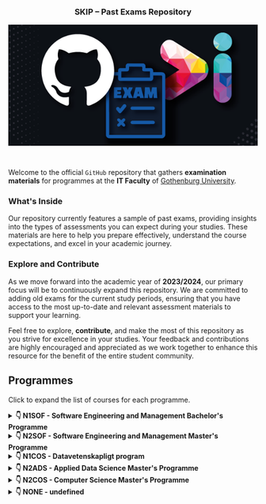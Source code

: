 <h3 align="center">SKIP – Past Exams Repository</h3>
<p align="center">
  <img align="center" src="docs/assets/skip-past-exams-poster.png"/>
</p><br>

Welcome to the official `GitHub` repository that gathers **examination
materials** for programmes at the **IT Faculty** of [Gothenburg
University](https://www.gu.se/).

### What's Inside

Our repository currently features a sample of past exams, providing insights
into the types of assessments you can expect during your studies. These
materials are here to help you prepare effectively, understand the course
expectations, and excel in your academic journey.

### Explore and Contribute

As we move forward into the academic year of **2023/2024**, our primary focus
will be to continuously expand this repository. We are committed to adding old
exams for the current study periods, ensuring that you have access to the most
up-to-date and relevant assessment materials to support your learning.

Feel free to explore, **contribute**, and make the most of this repository as
you strive for excellence in your studies. Your feedback and contributions are
highly encouraged and appreciated as we work together to enhance this resource
for the benefit of the entire student community.

## Programmes

Click to expand the list of courses for each programme.

<details>
<summary><b>&#x1F447; N1SOF - Software Engineering and Management Bachelor's Programme</b></summary>

### Term 1

- [DIT043 - Object-Oriented Programming](./exams/DIT043) 5 exams.
- [DIT023 - Mathematical Foundations for Software Engineering](./exams/DIT023) 9 exams.
- [DIT046 - Requirements and User Experience](./exams/DIT046) 5 exams.

***

### Term 2

- [DIT033 - Data Management](./exams/DIT033) 9 exams.
- [DIT182 - Data Structures and Algorithms](./exams/DIT182) 0 exams.
- [DIT185 - Software Analysis and Design](./exams/DIT185) 3 exams.

***

### Term 3

- [DIT345 - Fundamentals of Software Architecture](./exams/DIT345) 5 exams.
- [DIT342 - Web Development](./exams/DIT342) 10 exams.
- [DIT348 - Software Development Methodologies](./exams/DIT348) 0 exams.

***

### Term 4

- [DIT633 - Development of Embedded and Real-Time Systems](./exams/DIT633) 4 exams.
- [DIT636 - Software Quality and Testing](./exams/DIT636) 5 exams.

***

### Term 5

- [DIT822 - Software engineering for AI systems](./exams/DIT822) 5 exams.

***

### Term 6

- [DIT822 - Software engineering for AI systems](./exams/DIT822) 5 exams.

***

</details>

<details>
<summary><b>&#x1F447; N2SOF - Software Engineering and Management Master's Programme</b></summary>

### 

- [DIT431 - High Performance Parallel Programming](./exams/DIT431) 1 exams.

***

</details>

<details>
<summary><b>&#x1F447; N1COS - Datavetenskapligt program</b></summary>

### 

- [DIT342 - Web Development](./exams/DIT342) 10 exams.
- [DIT348 - Software Development Methodologies](./exams/DIT348) 0 exams.
- [DIT185 - Software Analysis and Design](./exams/DIT185) 3 exams.
- [DIT401 - Operating Systems](./exams/DIT401) 1 exams.
- [DIT093 - Algorithms](./exams/DIT093) 1 exams.

***

</details>

<details>
<summary><b>&#x1F447; N2ADS - Applied Data Science Master's Programme</b></summary>

### 

- [DIT822 - Software engineering for AI systems](./exams/DIT822) 5 exams.
- [DIT046 - Requirements and User Experience](./exams/DIT046) 5 exams.
- [DIT401 - Operating Systems](./exams/DIT401) 1 exams.
- [DIT431 - High Performance Parallel Programming](./exams/DIT431) 1 exams.
- [DIT182 - Data Structures and Algorithms](./exams/DIT182) 0 exams.
- [DIT033 - Data Management](./exams/DIT033) 9 exams.
- [DIT093 - Algorithms](./exams/DIT093) 1 exams.

***

</details>

<details>
<summary><b>&#x1F447; N2COS - Computer Science Master's Programme</b></summary>

### 

- [DIT401 - Operating Systems](./exams/DIT401) 1 exams.
- [DIT431 - High Performance Parallel Programming](./exams/DIT431) 1 exams.
- [DIT093 - Algorithms](./exams/DIT093) 1 exams.

***

</details>

<details>
<summary><b>&#x1F447; NONE - undefined</b></summary>

### 

- [DAT050 - Objektorientered programmering](./exams/DAT050) 2 exams.
- [DAT060 - Logic in Computer Science](./exams/DAT060) 2 exams.
- [DAT105 - Computer Architecture](./exams/DAT105) 2 exams.
- [DAT246 - Empirical Software Engineering](./exams/DAT246) 2 exams.
- [DAT400 - High Performance Parallel Programming](./exams/DAT400) 1 exams.
- [DAT555 - Programmeringsteknik](./exams/DAT555) 2 exams.
- [DIT440 - Introduction to Functional Programming](./exams/DIT440) 2 exams.
- [DIT670 - Computer Networks](./exams/DIT670) 1 exams.
- [DIT792 - Grundläggande Datorteknik](./exams/DIT792) 1 exams.
- [DIT852 - Introduction to Data Science](./exams/DIT852) 2 exams.
- [DIT962 - Datastrukturer](./exams/DIT962) 2 exams.
- [DIT980 - Diskret matematik för Datavetare](./exams/DIT980) 1 exams.
- [DIT984 - Diskret matematik för Datavetare](./exams/DIT984) 1 exams.
- [EDA093 - Operating Systems](./exams/EDA093) 1 exams.
- [EDA387 - Computer Networks](./exams/EDA387) 2 exams.
- [EDA452 - Grundläggunde daterteknik](./exams/EDA452) 1 exams.
- [TDA384 - Principles of concurrent programming](./exams/TDA384) 2 exams.
- [TDA548 - Grundlöggande programvarutveckling](./exams/TDA548) 2 exams.
- [TDA555 - Introduction to functional programming](./exams/TDA555) 2 exams.
- [TIN093 - Algorithms](./exams/TIN093) 2 exams.

***

</details>
